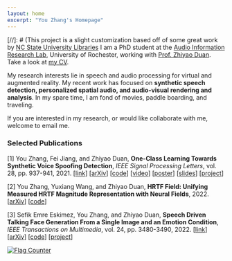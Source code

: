 ```yaml
---
layout: home
excerpt: "You Zhang's Homepage"
---
```



[//]: # (This project is a slight customization based off of some great work by [NC State University Libraries](https://www.lib.ncsu.edu/. )
I am a PhD student at the [Audio Information Research Lab](https://labsites.rochester.edu/air/), University of Rochester, working with [Prof. Zhiyao Duan](https://hajim.rochester.edu/ece/sites/zduan/).
Take a look at [my CV](./You_Neil_Zhang_CV_2022_Nov.pdf).

My research interests lie in speech and audio processing for virtual and augmented reality.
My recent work has focused on **synthetic speech detection, personalized spatial audio, and audio-visual rendering and analysis**.
In my spare time, I am fond of movies, paddle boarding, and traveling.

If you are interested in my research, 
or would like collaborate with me, welcome to email me.

### Selected Publications
[1] You Zhang, Fei Jiang, and Zhiyao Duan, 
**One-Class Learning Towards Synthetic Voice Spoofing Detection**, 
*IEEE Signal Processing Letters*, 
vol. 28, pp. 937-941, 2021.
[[link](https://ieeexplore.ieee.org/document/9417604)] [[arXiv](https://arxiv.org/abs/2010.13995)] [[code](https://github.com/yzyouzhang/AIR-ASVspoof)] 
[[video](https://www.youtube.com/watch?v=pX9aq8CaIvk)] [[poster](https://labsites.rochester.edu/air/publications/ICASSP2022Poster_Neil.pdf)] [[slides](https://labsites.rochester.edu/air/publications/ICASSP2022Slides_Neil.pdf)] [[project](https://labsites.rochester.edu/air/projects/asvspoof.html)]

[2] You Zhang, Yuxiang Wang, and Zhiyao Duan,
**HRTF Field: Unifying Measured HRTF Magnitude Representation with Neural Fields**, 2022. 
[[arXiv](https://arxiv.org/abs/2210.15196)] [[code](https://github.com/yzyouzhang/hrtf_field)]

[3] Sefik Emre Eskimez, You Zhang, and Zhiyao Duan, **Speech Driven Talking Face Generation From a Single Image and an Emotion Condition**, *IEEE Transactions on Multimedia*, vol. 24, pp. 3480-3490, 2022. 
[[link](https://ieeexplore.ieee.org/document/9496264)] [[arXiv](https://arxiv.org/abs/2008.03592)] [[code](https://github.com/eeskimez/emotalkingface)] [[project](https://labsites.rochester.edu/air/projects/tfaceemo.html)]





<!-- # COMMENT EXPLAINING THIS PAGE -- 
[2] You Zhang, Ge Zhu, Fei Jiang, and Zhiyao Duan, <strong>An Empirical Study on Channel Effects for Synthetic Voice Spoofing Countermeasure Systems</strong>, in <em>Proc. Interspeech 2021</em>, pp. 4309-4313, 2021. &lt;<a href="https://www.isca-speech.org/archive/pdfs/interspeech_2021/zhang21ea_interspeech.pdf">pdf</a>&gt; &lt;<a href="https://www.isca-speech.org/archive/interspeech_2021/zhang21ea_interspeech.html">link</a>&gt; &lt;<a href="https://github.com/yzyouzhang/Empirical-Channel-CM">code</a>&gt; &lt;<a href="https://www.youtube.com/watch?v=t6qtehKer6w">video</a>&gt; &lt;<a href="https://labsites.rochester.edu/air/publications/Zhang21channel_slides.pdf">slides</a>&gt; </p>
-->

<a href="https://info.flagcounter.com/w1Wy"><img src="https://s11.flagcounter.com/count2/w1Wy/bg_FFFFFF/txt_000000/border_CCCCCC/columns_4/maxflags_10/viewers_0/labels_0/pageviews_0/flags_0/percent_0/" alt="Flag Counter" border="0"></a>


  
